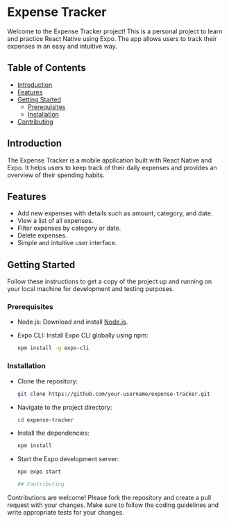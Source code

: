 # Expense Tracker

Welcome to the Expense Tracker project! This is a personal project to learn and practice React Native using Expo. The app allows users to track their expenses in an easy and intuitive way.

## Table of Contents

- [Introduction](#introduction)
- [Features](#features)
- [Getting Started](#getting-started)
  - [Prerequisites](#prerequisites)
  - [Installation](#installation)
- [Contributing](#contributing)

## Introduction

The Expense Tracker is a mobile application built with React Native and Expo. It helps users to keep track of their daily expenses and provides an overview of their spending habits.

## Features

- Add new expenses with details such as amount, category, and date.
- View a list of all expenses.
- Filter expenses by category or date.
- Delete expenses.
- Simple and intuitive user interface.

## Getting Started

Follow these instructions to get a copy of the project up and running on your local machine for development and testing purposes.

### Prerequisites

- Node.js: Download and install [Node.js](https://nodejs.org/).
- Expo CLI: Install Expo CLI globally using npm:

  ```sh
  npm install -g expo-cli

### Installation

- Clone the repository:

  ```sh
  git clone https://github.com/your-username/expense-tracker.git
- Navigate to the project directory:

  ```sh
  cd expense-tracker
- Install the dependencies:

  ```sh
  npm install
- Start the Expo development server:

  ```sh
  npx expo start

  ## Contributing

Contributions are welcome! Please fork the repository and create a pull request with your changes. Make sure to follow the coding guidelines and write appropriate tests for your changes.
